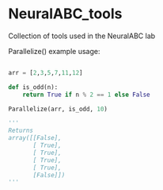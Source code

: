 # NeuralABC_tools
Collection of tools used in the NeuralABC lab

Parallelize() example usage:

```python

arr = [2,3,5,7,11,12]

def is_odd(n):
    return True if n % 2 == 1 else False

Parallelize(arr, is_odd, 10)

'''
Returns 
array([[False],
       [ True],
       [ True],
       [ True],
       [ True],
       [False]])
'''

```
